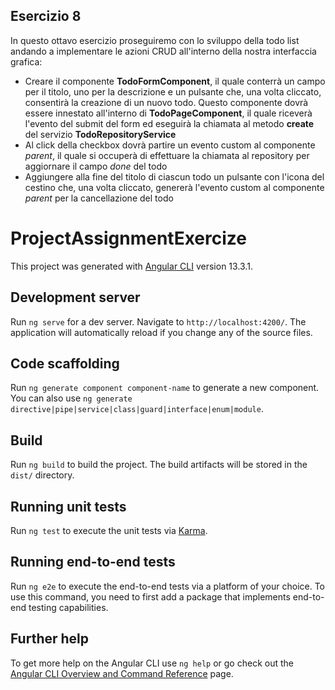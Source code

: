 ## Esercizio 8
In questo ottavo esercizio proseguiremo con lo sviluppo della todo list andando a implementare le azioni CRUD all'interno della nostra interfaccia grafica:

* Creare il componente **TodoFormComponent**, il quale conterrà un campo per il titolo, uno per la descrizione e un pulsante che, una volta cliccato, consentirà la creazione di un nuovo todo. Questo componente dovrà essere innestato all'interno di **TodoPageComponent**, il quale riceverà l'evento del submit del form ed eseguirà la chiamata al metodo **create** del servizio **TodoRepositoryService**
* Al click della checkbox dovrà partire un evento custom al componente _parent_, il quale si occuperà di effettuare la chiamata al repository per aggiornare il campo _done_ del todo
* Aggiungere alla fine del titolo di ciascun todo un pulsante con l'icona del cestino che, una volta cliccato, genererà l'evento custom al componente _parent_ per la cancellazione del todo

# ProjectAssignmentExercize

This project was generated with [Angular CLI](https://github.com/angular/angular-cli) version 13.3.1.

## Development server

Run `ng serve` for a dev server. Navigate to `http://localhost:4200/`. The application will automatically reload if you change any of the source files.

## Code scaffolding

Run `ng generate component component-name` to generate a new component. You can also use `ng generate directive|pipe|service|class|guard|interface|enum|module`.

## Build

Run `ng build` to build the project. The build artifacts will be stored in the `dist/` directory.

## Running unit tests

Run `ng test` to execute the unit tests via [Karma](https://karma-runner.github.io).

## Running end-to-end tests

Run `ng e2e` to execute the end-to-end tests via a platform of your choice. To use this command, you need to first add a package that implements end-to-end testing capabilities.

## Further help

To get more help on the Angular CLI use `ng help` or go check out the [Angular CLI Overview and Command Reference](https://angular.io/cli) page.
